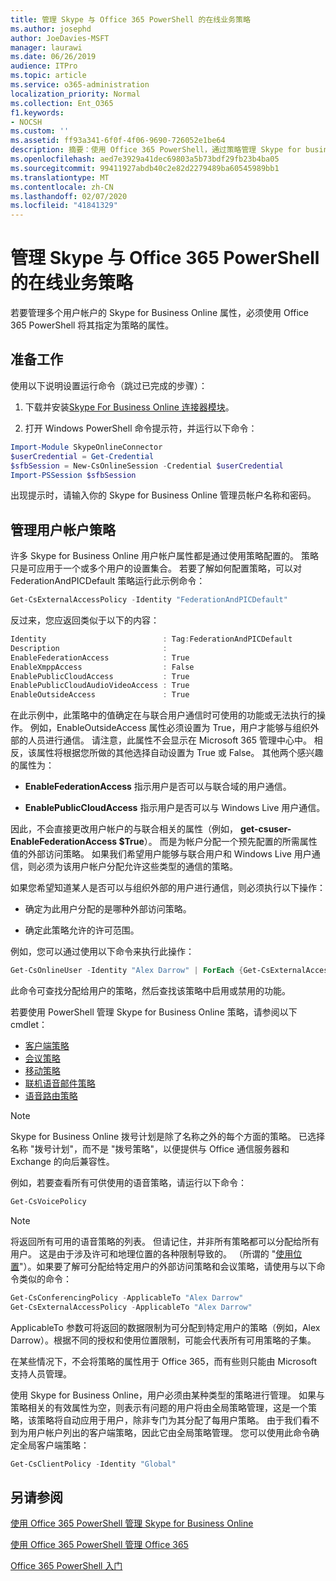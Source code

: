 ```yaml
---
title: 管理 Skype 与 Office 365 PowerShell 的在线业务策略
ms.author: josephd
author: JoeDavies-MSFT
manager: laurawi
ms.date: 06/26/2019
audience: ITPro
ms.topic: article
ms.service: o365-administration
localization_priority: Normal
ms.collection: Ent_O365
f1.keywords:
- NOCSH
ms.custom: ''
ms.assetid: ff93a341-6f0f-4f06-9690-726052e1be64
description: 摘要：使用 Office 365 PowerShell，通过策略管理 Skype for business Online 用户帐户属性。
ms.openlocfilehash: aed7e3929a41dec69803a5b73bdf29fb23b4ba05
ms.sourcegitcommit: 99411927abdb40c2e82d2279489ba60545989bb1
ms.translationtype: MT
ms.contentlocale: zh-CN
ms.lasthandoff: 02/07/2020
ms.locfileid: "41841329"
---
```

# <a name="manage-skype-for-business-online-policies-with-office-365-powershell"></a>管理 Skype 与 Office 365 PowerShell 的在线业务策略

若要管理多个用户帐户的 Skype for Business Online 属性，必须使用 Office 365 PowerShell 将其指定为策略的属性。
  
## <a name="before-you-begin"></a>准备工作

使用以下说明设置运行命令（跳过已完成的步骤）：
  
1. 下载并安装[Skype For Business Online 连接器模块](https://www.microsoft.com/download/details.aspx?id=39366)。
    
2. 打开 Windows PowerShell 命令提示符，并运行以下命令： 
    
```powershell
Import-Module SkypeOnlineConnector
$userCredential = Get-Credential
$sfbSession = New-CsOnlineSession -Credential $userCredential
Import-PSSession $sfbSession
  ```

出现提示时，请输入你的 Skype for Business Online 管理员帐户名称和密码。
    
## <a name="manage-user-account-policies"></a>管理用户帐户策略

许多 Skype for Business Online 用户帐户属性都是通过使用策略配置的。 策略只是可应用于一个或多个用户的设置集合。 若要了解如何配置策略，可以对 FederationAndPICDefault 策略运行此示例命令：
  
```powershell
Get-CsExternalAccessPolicy -Identity "FederationAndPICDefault"
```

反过来，您应返回类似于以下的内容：
  
```powershell
Identity                          : Tag:FederationAndPICDefault
Description                       :
EnableFederationAccess            : True
EnableXmppAccess                  : False
EnablePublicCloudAccess           : True
EnablePublicCloudAudioVideoAccess : True
EnableOutsideAccess               : True
```

在此示例中，此策略中的值确定在与联合用户通信时可使用的功能或无法执行的操作。 例如，EnableOutsideAccess 属性必须设置为 True，用户才能够与组织外部的人员进行通信。 请注意，此属性不会显示在 Microsoft 365 管理中心中。 相反，该属性将根据您所做的其他选择自动设置为 True 或 False。 其他两个感兴趣的属性为：
  
- **EnableFederationAccess** 指示用户是否可以与联合域的用户通信。
    
- **EnablePublicCloudAccess** 指示用户是否可以与 Windows Live 用户通信。
    
因此，不会直接更改用户帐户的与联合相关的属性（例如， **get-csuser-EnableFederationAccess $True**）。 而是为帐户分配一个预先配置的所需属性值的外部访问策略。 如果我们希望用户能够与联合用户和 Windows Live 用户通信，则必须为该用户帐户分配允许这些类型的通信的策略。
  
如果您希望知道某人是否可以与组织外部的用户进行通信，则必须执行以下操作：
  
- 确定为此用户分配的是哪种外部访问策略。
    
- 确定此策略允许的许可范围。
    
例如，您可以通过使用以下命令来执行此操作：
  
```powershell
Get-CsOnlineUser -Identity "Alex Darrow" | ForEach {Get-CsExternalAccessPolicy -Identity $_.ExternalAccessPolicy}
```

此命令可查找分配给用户的策略，然后查找该策略中启用或禁用的功能。
  
若要使用 PowerShell 管理 Skype for Business Online 策略，请参阅以下 cmdlet：

- [客户端策略](https://docs.microsoft.com/previous-versions//mt228132(v=technet.10)#client-policy-cmdlets)
- [会议策略](https://docs.microsoft.com/previous-versions//mt228132(v=technet.10)#conferencing-policy-cmdlets)
- [移动策略](https://docs.microsoft.com/previous-versions//mt228132(v=technet.10)#mobile-policy-cmdlets)
- [联机语音邮件策略](https://docs.microsoft.com/previous-versions//mt228132(v=technet.10)#online-voicemail-policy-cmdlets)
- [语音路由策略](https://docs.microsoft.com/previous-versions//mt228132(v=technet.10)#voice-routing-policy-cmdlets)


> [!NOTE]
> Skype for Business Online 拨号计划是除了名称之外的每个方面的策略。 已选择名称 "拨号计划"，而不是 "拨号策略"，以便提供与 Office 通信服务器和 Exchange 的向后兼容性。 
  
例如，若要查看所有可供使用的语音策略，请运行以下命令：
  
```powershell
Get-CsVoicePolicy
```

> [!NOTE]
> 将返回所有可用的语音策略的列表。 但请记住，并非所有策略都可以分配给所有用户。 这是由于涉及许可和地理位置的各种限制导致的。 （所谓的 "[使用位置](https://msdn.microsoft.com/library/azure/dn194136.aspx)"）。如果要了解可分配给特定用户的外部访问策略和会议策略，请使用与以下命令类似的命令： 

```powershell
Get-CsConferencingPolicy -ApplicableTo "Alex Darrow"
Get-CsExternalAccessPolicy -ApplicableTo "Alex Darrow"
```

ApplicableTo 参数可将返回的数据限制为可分配到特定用户的策略（例如，Alex Darrow）。根据不同的授权和使用位置限制，可能会代表所有可用策略的子集。 
  
在某些情况下，不会将策略的属性用于 Office 365，而有些则只能由 Microsoft 支持人员管理。 
  
使用 Skype for Business Online，用户必须由某种类型的策略进行管理。 如果与策略相关的有效属性为空，则表示有问题的用户将由全局策略管理，这是一个策略，该策略将自动应用于用户，除非专门为其分配了每用户策略。 由于我们看不到为用户帐户列出的客户端策略，因此它由全局策略管理。 您可以使用此命令确定全局客户端策略：
  
```powershell
Get-CsClientPolicy -Identity "Global"
```

## <a name="see-also"></a>另请参阅

[使用 Office 365 PowerShell 管理 Skype for Business Online](manage-skype-for-business-online-with-office-365-powershell.md)
  
[使用 Office 365 PowerShell 管理 Office 365](manage-office-365-with-office-365-powershell.md)
  
[Office 365 PowerShell 入门](getting-started-with-office-365-powershell.md)

